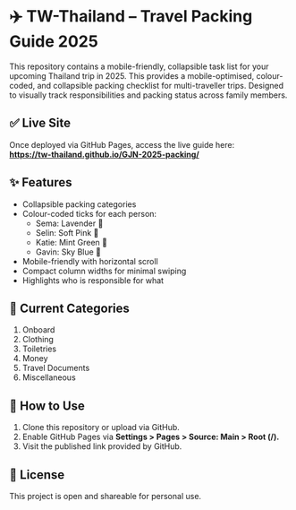 # ✈️ TW-Thailand – Travel Packing Guide 2025

This repository contains a mobile-friendly, collapsible task list for your upcoming Thailand trip in 2025.
This provides a mobile-optimised, colour-coded, and collapsible packing checklist for multi-traveller trips.
Designed to visually track responsibilities and packing status across family members.

## ✅ Live Site
Once deployed via GitHub Pages, access the live guide here:  
**https://tw-thailand.github.io/GJN-2025-packing/**

## ✨ Features
- Collapsible packing categories
- Colour-coded ticks for each person:
  - Sema: Lavender 💜
  - Selin: Soft Pink 🩷
  - Katie: Mint Green 💚
  - Gavin: Sky Blue 💙
- Mobile-friendly with horizontal scroll
- Compact column widths for minimal swiping
- Highlights who is responsible for what

## 📂 Current Categories
1. Onboard  
2. Clothing  
3. Toiletries  
4. Money  
5. Travel Documents  
6. Miscellaneous

## 🔧 How to Use
1. Clone this repository or upload via GitHub.
2. Enable GitHub Pages via **Settings > Pages > Source: Main > Root (/).**
3. Visit the published link provided by GitHub.

## 📄 License
This project is open and shareable for personal use.
